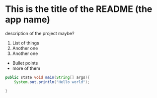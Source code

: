 # This is the title of the README (the app name)
description of the project maybe?

1. List of things
1. Another one
1. Another one

- Bullet points
- more of them

```java
public state void main(String[] args){
    System.out.println("Hello world");

}
```